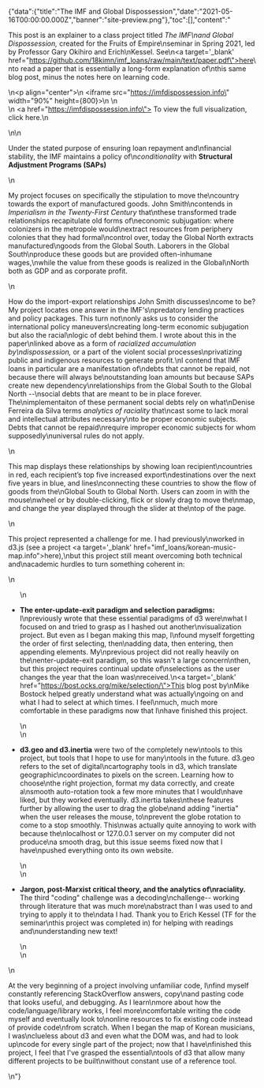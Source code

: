 {"data":{"title":"The IMF and Global Dispossession","date":"2021-05-16T00:00:00.000Z","banner":"site-preview.png"},"toc":[],"content":"<p>This post is an explainer to a class project titled <em>The IMF\nand Global Dispossession,</em> created for the Fruits of Empire\nseminar in Spring 2021, led by Professor Gary Okihiro and Erich\nKessel. See\n<a target='_blank'  href=\"https://github.com/18kimn/imf_loans/raw/main/text/paper.pdf\">here</a>\nto read a paper that is essentially a long-form explanation of\nthis same blog post, minus the notes here on learning code.</p>\n<p align=\"center\">\n  <iframe src=\"https://imfdispossession.info\" width=\"90%\" height={800}>\n  </iframe>\n  <br />\n  <a href=\"https://imfdispossession.info\"> To view the full visualization, click here.</a>\n</p>\n\n<p>Under the stated purpose of ensuring loan repayment and\nfinancial stability, the IMF maintains a policy of\n<em>conditionality</em> with <strong>Structural Adjustment Programs (SAPs)</strong></p>\n<p>My project focuses on specifically the stipulation to move the\ncountry towards the export of manufactured goods. John Smith\ncontends in <em>Imperialism in the Twenty-First Century</em> that\nthese transformed trade relationships recapitulate old forms of\neconomic subjugation: where colonizers in the metropole would\nextract resources from periphery colonies that they had formal\ncontrol over, today the Global North extracts manufactured\ngoods from the Global South. Laborers in the Global South\nproduce these goods but are provided often-inhumane wages,\nwhile the value from these goods is realized in the Global\nNorth both as GDP and as corporate profit.</p>\n<p>How do the import-export relationships John Smith discusses\ncome to be? My project locates one answer in the IMF&#39;s\npredatory lending practices and policy packages. This turn not\nonly asks us to consider the international policy maneuvers\ncreating long-term economic subjugation but also the racial\nlogic of debt behind them. I wrote about this in the paper\nlinked above as a form of <em>racialized accumulation by\ndispossession,</em> or a part of the violent social processes\nprivatizing public and indigenous resources to generate profit.\nI contend that IMF loans in particular are a manifestation of\ndebts that cannot be repaid, not because there will always be\noutstanding loan amounts but because SAPs create new dependency\nrelationships from the Global South to the Global North --\nsocial debts that are meant to be in place forever. The\nimplementaiton of these permanent social debts rely on what\nDenise Ferreira da Silva terms <em>analytics of raciality</em> that\ncast some to lack moral and intellectual attributes necessary\nto be proper economic subjects. Debts that cannot be repaid\nrequire improper economic subjects for whom supposedly\nuniversal rules do not apply.</p>\n<p>This map displays these relationships by showing loan recipient\ncountries in red, each recipient’s top five increased export\ndestinations over the next five years in blue, and lines\nconnecting these countries to show the flow of goods from the\nGlobal South to Global North. Users can zoom in with the mouse\nwheel or by double-clicking, flick or slowly drag to move the\nmap, and change the year displayed through the slider at the\ntop of the page.</p>\n<p>This project represented a challenge for me. I had previously\nworked in d3.js (see a project <a target='_blank'  href=\"imf_loans/korean-music-map.info\">here</a>),\nbut this project still meant overcoming both technical and\nacademic hurdles to turn something coherent in:</p>\n<ul>\n<li><p><strong>The enter-update-exit paradigm and selection paradigms:</strong> I\npreviously wrote that these essential paradigms of d3 were\nwhat I focused on and tried to grasp as I hashed out another\nvisualization project. But even as I began making this map, I\nfound myself forgetting the order of first selecting, then\nadding data, then entering, then appending elements. My\nprevious project did not really heavily on the\nenter-update-exit paradigm, so this wasn&#39;t a large concern\nthen, but this project requires continual update of\nselections as the user changes the year that the loan was\nreceived.\n<a target='_blank'  href=\"https://bost.ocks.org/mike/selection/\">This blog post</a> by\nMike Bostock helped greatly understand what was actually\ngoing on and what I had to select at which times. I feel\nmuch, much more comfortable in these paradigms now that I\nhave finished this project.</p>\n</li>\n<li><p><strong>d3.geo and d3.inertia</strong> were two of the completely new\ntools to this project, but tools that I hope to use for many\ntools in the future. d3.geo refers to the set of digital\ncartography tools in d3, which translate geographic\ncoordinates to pixels on the screen. Learning how to choose\nthe right projection, format my data correctly, and create a\nsmooth auto-rotation took a few more minutes that I would\nhave liked, but they worked eventually. d3.inertia takes\nthese features further by allowing the user to drag the globe\nand adding &quot;inertia&quot; when the user releases the mouse, to\nprevent the globe rotation to come to a stop smoothly. This\nwas actually quite annoying to work with because the\nlocalhost or 127.0.0.1 server on my computer did not produce\na smooth drag, but this issue seems fixed now that I have\npushed everything onto its own website.</p>\n</li>\n<li><p><strong>Jargon, post-Marxist critical theory, and the analytics of\nraciality.</strong> The third &quot;coding&quot; challenge was a decoding\nchallenge-- working through literature that was much more\nabstract than I was used to and trying to apply it to the\ndata I had. Thank you to Erich Kessel (TF for the seminar\nthis project was completed in) for helping with readings and\nunderstanding new text!</p>\n</li>\n</ul>\n<p>At the very beginning of a project involving unfamiliar code, I\nfind myself constantly referencing StackOverflow answers, copy\nand pasting code that looks useful, and debugging. As I learn\nmore about how the code/language/library works, I feel more\ncomfortable writing the code myself and eventually look to\nonline resources to fix existing code instead of provide code\nfrom scratch. When I began the map of Korean musicians, I was\nclueless about d3 and even what the DOM was, and had to look up\ncode for every single part of the project; now that I have\nfinished this project, I feel that I&#39;ve grasped the essential\ntools of d3 that allow many different projects to be built\nwithout constant use of a reference tool.</p>\n"}